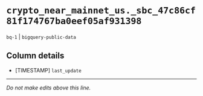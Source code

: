 # `crypto_near_mainnet_us._sbc_47c86cf81f174767ba0eef05af931398`
`bq-1` | `bigquery-public-data`

## Column details
* [TIMESTAMP] `last_update`

-------------------------------------------------------------------------------
*Do not make edits above this line.*

